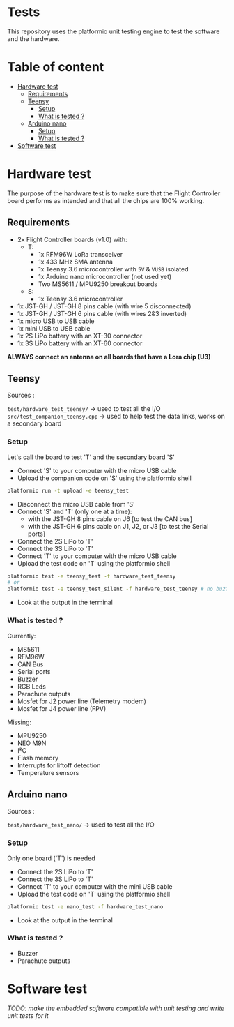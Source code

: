 # Tests <!-- omit in toc -->

This repository uses the platformio unit testing engine to test the software and the hardware.

# Table of content <!-- omit in toc -->

- [Hardware test](#hardware-test)
  - [Requirements](#requirements)
  - [Teensy](#teensy)
    - [Setup](#setup)
    - [What is tested ?](#what-is-tested-)
  - [Arduino nano](#arduino-nano)
    - [Setup](#setup-1)
    - [What is tested ?](#what-is-tested--1)
- [Software test](#software-test)

# Hardware test

The purpose of the hardware test is to make sure that the Flight Controller board performs as intended and that all the chips are 100% working.

## Requirements

- 2x Flight Controller boards (v1.0) with:
  - T:
    - 1x RFM96W LoRa transceiver
    - 1x 433 MHz SMA antenna
    - 1x Teensy 3.6 microcontroller with `5V` & `VUSB` isolated
    - 1x Arduino nano microcontroller (not used yet)
    - Two MS5611 / MPU9250 breakout boards
  - S:
    - 1x Teensy 3.6 microcontroller
- 1x JST-GH / JST-GH 8 pins cable (with wire 5 disconnected)
- 1x JST-GH / JST-GH 6 pins cable (with wires 2&3 inverted)
- 1x micro USB to USB cable
- 1x mini USB to USB cable
- 1x 2S LiPo battery with an XT-30 connector
- 1x 3S LiPo battery with an XT-60 connector

**ALWAYS connect an antenna on all boards that have a Lora chip (U3)**

## Teensy

Sources :

`test/hardware_test_teensy/` -> used to test all the I/O<br>
`src/test_companion_teensy.cpp` -> used to help test the data links, works on a secondary board

### Setup

Let's call the board to test 'T' and the secondary board 'S'

- Connect 'S' to your computer with the micro USB cable
- Upload the companion code on 'S' using the platformio shell

```sh
platformio run -t upload -e teensy_test
```

- Disconnect the micro USB cable from 'S'
- Connect 'S' and 'T' (only one at a time):
  -  with the JST-GH 8 pins cable on J6 [to test the CAN bus]
  -  with the JST-GH 6 pins cable on J1, J2, or J3 [to test the Serial ports]
- Connect the 2S LiPo to 'T'
- Connect the 3S LiPo to 'T'
- Connect 'T' to your computer with the micro USB cable
- Upload the test code on 'T' using the platformio shell

```sh
platformio test -e teensy_test -f hardware_test_teensy
# or
platformio test -e teensy_test_silent -f hardware_test_teensy # no buzzer sound
```

- Look at the output in the terminal

### What is tested ?

Currently:

- MS5611
- RFM96W
- CAN Bus
- Serial ports
- Buzzer
- RGB Leds
- Parachute outputs
- Mosfet for J2 power line (Telemetry modem)
- Mosfet for J4 power line (FPV)

Missing:

- MPU9250
- NEO M9N
- I²C
- Flash memory
- Interrupts for liftoff detection
- Temperature sensors

## Arduino nano

Sources :

`test/hardware_test_nano/` -> used to test all the I/O<br>

### Setup

Only one board ('T') is needed

- Connect the 2S LiPo to 'T'
- Connect the 3S LiPo to 'T'
- Connect 'T' to your computer with the mini USB cable
- Upload the test code on 'T' using the platformio shell

```sh
platformio test -e nano_test -f hardware_test_nano
```

- Look at the output in the terminal

### What is tested ?

- Buzzer
- Parachute outputs

# Software test

*TODO: make the embedded software compatible with unit testing and write unit tests for it*